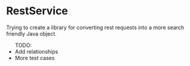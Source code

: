 # RestService
Trying to create a library for converting rest requests into a more search friendly Java object.

<ul>TODO:
  <li>Add relationships</li>
  <li>More test cases</li>
</ul>
